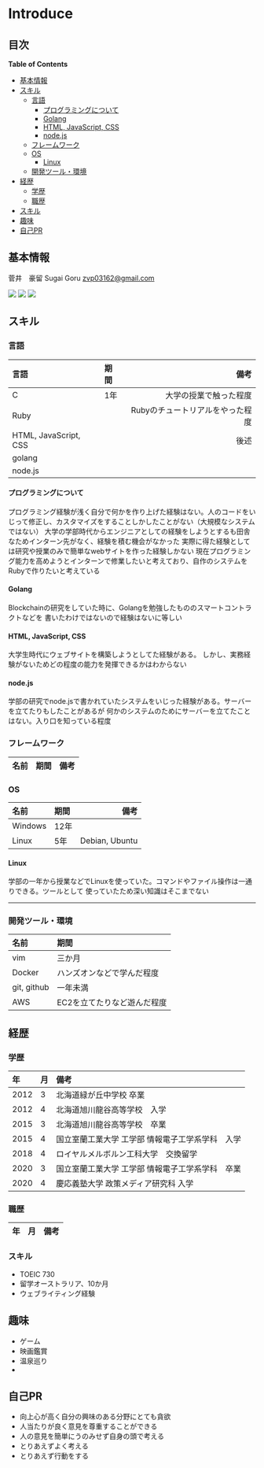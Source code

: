 
[github-badge]: https://img.shields.io/badge/github--blue.svg?style=social&logo=github
[github-link]: https://github.com/crowds1/
[facebook-badge]: https://img.shields.io/badge/facebook--blue.svg?style=social&logo=facebook
[facebook-link]: https://facebook.com//
[qiita-badge]: https://img.shields.io/badge/qiita--green.svg?style=social&logo=qiita
[qiita-link]: https://qiita.com/2357gi/





# Introduce
## 目次
<!-- START doctoc generated TOC please keep comment here to allow auto update -->
<!-- DON'T EDIT THIS SECTION, INSTEAD RE-RUN doctoc TO UPDATE -->
**Table of Contents**

- [基本情報](#%E5%9F%BA%E6%9C%AC%E6%83%85%E5%A0%B1)
- [スキル](#%E3%82%B9%E3%82%AD%E3%83%AB)
  - [言語](#%E8%A8%80%E8%AA%9E)
    - [プログラミングについて](#%E3%83%97%E3%83%AD%E3%82%B0%E3%83%A9%E3%83%9F%E3%83%B3%E3%82%B0%E3%81%AB%E3%81%A4%E3%81%84%E3%81%A6)
    - [Golang](#golang)
    - [HTML, JavaScript, CSS](#html-javascript-css)
    - [node.js](#nodejs)
  - [フレームワーク](#%E3%83%95%E3%83%AC%E3%83%BC%E3%83%A0%E3%83%AF%E3%83%BC%E3%82%AF)
  - [OS](#os)
    - [Linux](#linux)
  - [開発ツール・環境](#%E9%96%8B%E7%99%BA%E3%83%84%E3%83%BC%E3%83%AB%E3%83%BB%E7%92%B0%E5%A2%83)
- [経歴](#%E7%B5%8C%E6%AD%B4)
  - [学歴](#%E5%AD%A6%E6%AD%B4)
  - [職歴](#%E8%81%B7%E6%AD%B4)
- [スキル](#%E3%82%B9%E3%82%AD%E3%83%AB-1)
- [趣味](#%E8%B6%A3%E5%91%B3)
- [自己PR](#%E8%87%AA%E5%B7%B1pr)

<!-- END doctoc generated TOC please keep comment here to allow auto update -->
## 基本情報

菅井　豪留
Sugai Goru
zvp03162@gmail.com 

[![][github-badge]][github-link] [![][facebook-badge]][facebook-link] [![][qiita-badge]][qiita-link]


## スキル

### 言語

|言語|期間|備考|
|:-----------|:-----------|------------:|
|C|1年|大学の授業で触った程度|
|Ruby|  | Rubyのチュートリアルをやった程度|
|HTML, JavaScript, CSS| | 後述|
|golang||
|node.js||

#### プログラミングについて
プログラミング経験が浅く自分で何かを作り上げた経験はない。人のコードをいじって修正し、カスタマイズをすることしかしたことがない（大規模なシステムではない）
大学の学部時代からエンジニアとしての経験をしようとするも田舎なためインターン先がなく、経験を積む機会がなかった
実際に得た経験としては研究や授業のみで簡単なwebサイトを作った経験しかない
現在プログラミング能力を高めようとインターンで修業したいと考えており、自作のシステムをRubyで作りたいと考えている

#### Golang
Blockchainの研究をしていた時に、Golangを勉強したもののスマートコントラクトなどを
書いたわけではないので経験はないに等しい


#### HTML, JavaScript, CSS
大学生時代にウェブサイトを構築しようとしてた経験がある。
しかし、実務経験がないためどの程度の能力を発揮できるかはわからない

#### node.js
学部の研究でnode.jsで書かれていたシステムをいじった経験がある。サーバーを立てたりもしたことがあるが
何かのシステムのためにサーバーを立てたことはない。入り口を知っている程度


### フレームワーク

|名前|期間|備考|
|:--------|:--------|:--------|


### OS
|名前|期間|備考|
|:-----------|:-----------|------------:|
|Windows|12年||
|Linux|5年|Debian, Ubuntu|


#### Linux
学部の一年から授業などでLinuxを使っていた。コマンドやファイル操作は一通りできる。ツールとして
使っていたため深い知識はそこまでない

---
### 開発ツール・環境
|名前|期間|
|:--------|:--------|
|vim|三か月|
|Docker|ハンズオンなどで学んだ程度|
|git, github|一年未満|
|AWS|EC2を立てたりなど遊んだ程度|



## 経歴
### 学歴
|年|月|備考|
|:--------|:--------|:--------|
|2012|3|北海道緑が丘中学校 卒業|
|2012|4|北海道旭川龍谷高等学校　入学|
|2015|3|北海道旭川龍谷高等学校　卒業|
|2015|4|国立室蘭工業大学 工学部 情報電子工学系学科　入学|
|2018|4|ロイヤルメルボルン工科大学　交換留学|
|2020|3|国立室蘭工業大学 工学部 情報電子工学系学科　卒業|
|2020|4|慶応義塾大学 政策メディア研究科 入学|


### 職歴
|年|月|備考|
|:--------|:--------|:--------|

### スキル
- TOEIC 730
- 留学オーストラリア、10か月
- ウェブライティング経験


##  趣味
- ゲーム
- 映画鑑賞
- 温泉巡り
- 

## 自己PR
- 向上心が高く自分の興味のある分野にとても貪欲
- 人当たりが良く意見を尊重することができる
- 人の意見を簡単にうのみせず自身の頭で考える
- とりあえずよく考える
- とりあえず行動をする

